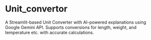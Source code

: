 # Unit_convertor
A Streamlit-based Unit Converter with AI-powered explanations using Google Gemini API. Supports conversions for length, weight, and temperature etc. with accurate calculations. 
